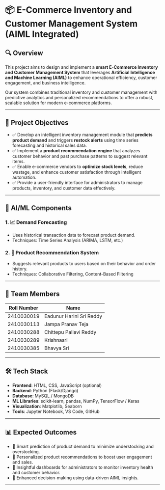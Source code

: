 # 📦 E-Commerce Inventory and Customer Management System (AIML Integrated)

## 🔍 Overview

This project aims to design and implement a **smart E-Commerce Inventory and Customer Management System** that leverages **Artificial Intelligence and Machine Learning (AIML)** to enhance operational efficiency, customer engagement, and business intelligence.

Our system combines traditional inventory and customer management with predictive analytics and personalized recommendations to offer a robust, scalable solution for modern e-commerce platforms.

---

## 🎯 Project Objectives

- ✅ Develop an intelligent inventory management module that **predicts product demand** and triggers **restock alerts** using time series forecasting and historical sales data.
- ✅ Implement a **product recommendation engine** that analyzes customer behavior and past purchase patterns to suggest relevant items.
- ✅ Enable e-commerce vendors to **optimize stock levels**, reduce wastage, and enhance customer satisfaction through intelligent automation.
- ✅ Provide a user-friendly interface for administrators to manage products, inventory, and customer data effectively.

---

## 🤖 AI/ML Components

### 1. 📈 Demand Forecasting

- Uses historical transaction data to forecast product demand.
- Techniques: Time Series Analysis (ARIMA, LSTM, etc.)

### 2. 🎯 Product Recommendation System

- Suggests relevant products to users based on their behavior and order history.
- Techniques: Collaborative Filtering, Content-Based Filtering

---

## 👥 Team Members

| Roll Number | Name                     |
| ----------- | ------------------------ |
| 2410030019  | Eadunur Harini Sri Reddy |
| 2410030113  | Jampa Pranav Teja        |
| 2410030288  | Chittepu Pallavi Reddy   |
| 2410030289  | Krishnasri               |
| 2410030385  | Bhavya Sri               |

---

## 🛠️ Tech Stack

- **Frontend**: HTML, CSS, JavaScript (optional)
- **Backend**: Python (Flask/Django)
- **Database**: MySQL / MongoDB
- **ML Libraries**: scikit-learn, pandas, NumPy, TensorFlow / Keras
- **Visualization**: Matplotlib, Seaborn
- **Tools**: Jupyter Notebook, VS Code, GitHub

---

## 📊 Expected Outcomes

- 📌 Smart prediction of product demand to minimize understocking and overstocking.
- 📌 Personalized product recommendations to boost user engagement and sales.
- 📌 Insightful dashboards for administrators to monitor inventory health and customer behavior.
- 📌 Enhanced decision-making using data-driven AIML insights.

---
